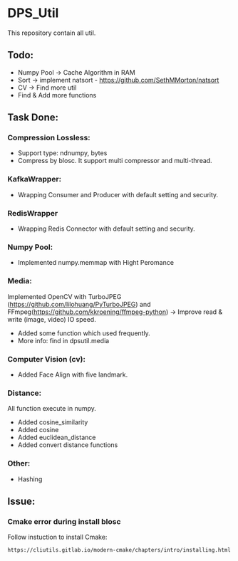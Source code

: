 # DPS_Util
This repository contain all util.

## Todo:

- Numpy Pool -> Cache Algorithm in RAM
- Sort -> implement natsort - https://github.com/SethMMorton/natsort
- CV -> Find more util
- Find & Add more functions

## Task Done:

### Compression Lossless:

- Support type: ndnumpy, bytes
- Compress by blosc. It support multi compressor and multi-thread.

### KafkaWrapper:

- Wrapping Consumer and Producer with default setting and security.

### RedisWrapper

- Wrapping Redis Connector with default setting and security.

### Numpy Pool:

- Implemented numpy.memmap with Hight Peromance

### Media:

Implemented OpenCV with TurboJPEG (https://github.com/lilohuang/PyTurboJPEG) 
and FFmpeg(https://github.com/kkroening/ffmpeg-python) 
-> Improve read & write (image, video) IO speed.

- Added some function which used frequently.
- More info: find in dpsutil.media

### Computer Vision (cv):

- Added Face Align with five landmark.

### Distance:

All function execute in numpy.
- Added cosine_similarity
- Added cosine
- Added euclidean_distance
- Added convert distance functions

### Other:

- Hashing

## Issue:

### Cmake error during install blosc

Follow instuction to install Cmake: 
```html
https://cliutils.gitlab.io/modern-cmake/chapters/intro/installing.html
```

